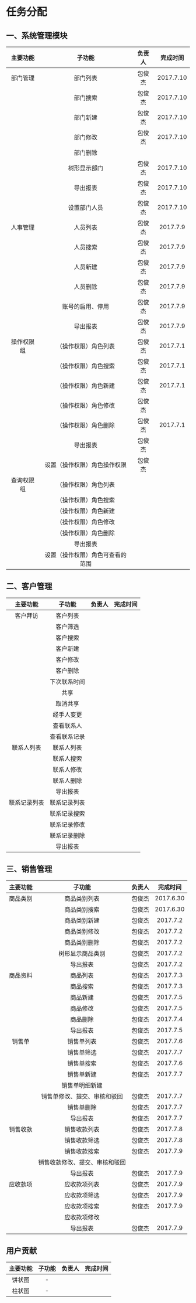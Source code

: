 # 任务分配

## 一、系统管理模块

|  主要功能  |            子功能             | 负责人 |  完成时间  |
|:---------:|:----------------------------:|:-----:|:---------:|
|  部门管理  |           部门列表            | 包俊杰 | 2017.7.10 |
|           |           部门搜索            | 包俊杰 | 2017.7.10 |
|           |           部门新建            | 包俊杰 | 2017.7.10 |
|           |           部门修改            | 包俊杰 | 2017.7.10 |
|           |           部门删除            |       |           |
|           |          树形显示部门          | 包俊杰 | 2017.7.10 |
|           |           导出报表            | 包俊杰 | 2017.7.10 |
|           |          设置部门人员          | 包俊杰 | 2017.7.10 |
|  人事管理  |           人员列表            | 包俊杰 | 2017.7.9  |
|           |           人员搜索            | 包俊杰 | 2017.7.9  |
|           |           人员新建            | 包俊杰 | 2017.7.9  |
|           |           人员删除            | 包俊杰 | 2017.7.9  |
|           |        账号的启用、停用        | 包俊杰 | 2017.7.9  |
|           |           导出报表            | 包俊杰 | 2017.7.9  |
| 操作权限组 |      （操作权限）角色列表       | 包俊杰 | 2017.7.1  |
|           |      （操作权限）角色搜索       | 包俊杰 | 2017.7.1  |
|           |      （操作权限）角色新建       | 包俊杰 | 2017.7.1  |
|           |      （操作权限）角色修改       | 包俊杰 |           |
|           |      （操作权限）角色删除       | 包俊杰 | 2017.7.1  |
|           |           导出报表            | 包俊杰 |           |
|           |   设置（操作权限）角色操作权限   | 包俊杰 |           |
| 查询权限组 |      （操作权限）角色列表       |       |           |
|           |      （操作权限）角色搜索       |       |           |
|           |      （操作权限）角色新建       |       |           |
|           |      （操作权限）角色修改       |       |           |
|           |      （操作权限）角色删除       |       |           |
|           |           导出报表            |       |           |
|           | 设置（操作权限）角色可查看的范围 |       |           |

## 二、客户管理

|   主要功能   |   子功能    | 负责人 | 完成时间 |
|:-----------:|:-----------:|:-----:|:-------:|
|   客户拜访   |   客户列表   |       |         |
|             |   客户筛选   |       |         |
|             |   客户搜索   |       |         |
|             |   客户新建   |       |         |
|             |   客户修改   |       |         |
|             |   客户删除   |       |         |
|             | 下次联系时间 |       |         |
|             |    共享     |       |         |
|             |   取消共享   |       |         |
|             |  经手人变更  |       |         |
|             |  查看联系人  |       |         |
|             | 查看联系记录 |       |         |
|  联系人列表  |  联系人列表  |       |         |
|             |  联系人搜索  |       |         |
|             |  联系人修改  |       |         |
|             |  联系人删除  |       |         |
|             |   导出报表   |       |         |
| 联系记录列表 | 联系记录列表 |       |         |
|             | 联系记录搜索 |       |         |
|             | 联系记录修改 |       |         |
|             | 联系记录删除 |       |         |
|             |   导出报表   |       |         |

## 三、销售管理

| 主要功能 |           子功能            | 负责人  |  完成时间   |
|:-------:|:--------------------------:|:------:|:----------:|
| 商品类别 |         商品类别列表         | 包俊杰  | 2017.6.30  |
|         |         商品类别搜索         | 包俊杰  | 2017.6.30  |
|         |         商品类别新建         | 包俊杰  |  2017.7.2  |
|         |         商品类别修改         | 包俊杰  |  2017.7.2  |
|         |         商品类别删除         | 包俊杰  |  2017.7.2  |
|         |       树形显示商品类别       | 包俊杰  |  2017.7.2  |
|         |          导出报表           | 包俊杰  |  2017.7.2  |
| 商品资料 |          商品列表           | 包俊杰  |  2017.7.3  |
|         |          商品搜索           | 包俊杰  |  2017.7.3  |
|         |          商品新建           | 包俊杰  |  2017.7.5  |
|         |          商品修改           | 包俊杰  |  2017.7.5  |
|         |          商品删除           | 包俊杰  |  2017.7.4  |
|         |          导出报表           | 包俊杰  |  2017.7.5  |
|  销售单  |         销售单列表          | 包俊杰  |  2017.7.6  |
|         |         销售单筛选          | 包俊杰  |  2017.7.7  |
|         |         销售单搜索          | 包俊杰  |  2017.7.6  |
|         |         销售单新建          | 包俊杰  |  2017.7.7  |
|         |        销售单明细新建        |        |            |
|         |  销售单修改、提交、审核和驳回  | 包俊杰  |  2017.7.7  |
|         |         销售单删除          | 包俊杰  |  2017.7.7  |
|         |          导出报表           | 包俊杰  |  2017.7.7  |
| 销售收款 |         销售收款列表         | 包俊杰  |  2017.7.8  |
|         |         销售收款筛选         | 包俊杰  |  2017.7.8  |
|         |         销售收款搜索         | 包俊杰  |  2017.7.9  |
|         | 销售收款修改、提交、审核和驳回 |        |            |
|         |          导出报表           | 包俊杰  |  2017.7.9  |
| 应收款项 |         应收款项列表         | 包俊杰  |  2017.7.9  |
|         |         应收款项筛选         | 包俊杰  |  2017.7.9  |
|         |         应收款项搜索         | 包俊杰  |  2017.7.9  |
|         |         应收款项修改         |        |            |
|         |          导出报表           | 包俊杰  |  2017.7.9  |

## 用户贡献

| 主要功能 | 子功能 | 负责人  | 完成时间  |
|:-------:|:-----:|:------:|:--------:|
|  饼状图  |   -   |        |          |
|  柱状图  |   -   |        |          |
